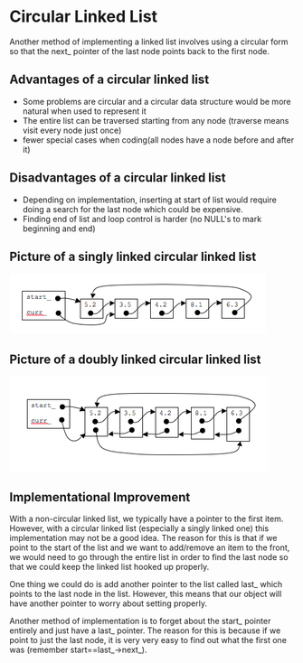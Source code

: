 # Circular Linked List

Another method of implementing a linked list involves using a circular form so that the next_ pointer of the last node points back to the first node.

## Advantages of a circular linked list

* Some problems are circular and a circular data structure would be more natural when used to represent it
* The entire list can be traversed starting from any node (traverse means visit every node just once)
* fewer special cases when coding(all nodes have a node before and after it)


## Disadvantages of a circular linked list
* Depending on implementation, inserting at start of list would require doing a search for the last node which could be expensive.
* Finding end of list and loop control is harder (no NULL's to mark beginning and end)

## Picture of a singly linked circular linked list
![Linked List Initialization](../assets/circularsinglylinked.png)

## Picture of a doubly linked circular linked list
![Linked List Initialization](../assets/circulardoublylinked.png)

## Implementational Improvement

With a non-circular linked list, we typically have a pointer to the first item.  However, with a circular linked list (especially a singly linked one) this implementation may not be a good idea.  The reason for this is that if we point to the start of the list and we want to add/remove an item to the front, we would need to go through the entire list in order to find the last node so that we could keep the linked list hooked up properly.

One thing we could do is add another pointer to the list called last_ which points to the last node in the list.  However, this means that our object will have another pointer to worry about setting properly.

Another method of implementation is to forget about the start_ pointer entirely and just have a last_ pointer.  The reason for this is because if we point to just the last node, it is very very easy to find out what the first one was (remember start==last_->next_).
